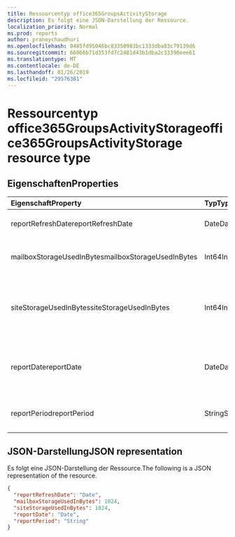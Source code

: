 ```yaml
---
title: Ressourcentyp office365GroupsActivityStorage
description: Es folgt eine JSON-Darstellung der Ressource.
localization_priority: Normal
ms.prod: reports
author: pranoychaudhuri
ms.openlocfilehash: 0485fd95046bc83350983bc1333dba83c79139d6
ms.sourcegitcommit: 66066b71d353fd7c2481d43b1dba2c33390eee61
ms.translationtype: MT
ms.contentlocale: de-DE
ms.lasthandoff: 01/26/2019
ms.locfileid: "29576381"
---
```

# <a name="office365groupsactivitystorage-resource-type"></a><span data-ttu-id="8495d-103">Ressourcentyp office365GroupsActivityStorage</span><span class="sxs-lookup"><span data-stu-id="8495d-103">office365GroupsActivityStorage resource type</span></span>

## <a name="properties"></a><span data-ttu-id="8495d-104">Eigenschaften</span><span class="sxs-lookup"><span data-stu-id="8495d-104">Properties</span></span>

| <span data-ttu-id="8495d-105">Eigenschaft</span><span class="sxs-lookup"><span data-stu-id="8495d-105">Property</span></span>                  | <span data-ttu-id="8495d-106">Typ</span><span class="sxs-lookup"><span data-stu-id="8495d-106">Type</span></span>   | <span data-ttu-id="8495d-107">Beschreibung</span><span class="sxs-lookup"><span data-stu-id="8495d-107">Description</span></span>                              |
| :------------------------ | :----- | ---------------------------------------- |
| <span data-ttu-id="8495d-108">reportRefreshDate</span><span class="sxs-lookup"><span data-stu-id="8495d-108">reportRefreshDate</span></span>         | <span data-ttu-id="8495d-109">Date</span><span class="sxs-lookup"><span data-stu-id="8495d-109">Date</span></span>   | <span data-ttu-id="8495d-110">Das aktuelle Datum des Inhalts.</span><span class="sxs-lookup"><span data-stu-id="8495d-110">The latest date of the content.</span></span>          |
| <span data-ttu-id="8495d-111">mailboxStorageUsedInBytes</span><span class="sxs-lookup"><span data-stu-id="8495d-111">mailboxStorageUsedInBytes</span></span> | <span data-ttu-id="8495d-112">Int64</span><span class="sxs-lookup"><span data-stu-id="8495d-112">Int64</span></span>  | <span data-ttu-id="8495d-113">Der Speicher, die in der Gruppenpostfach verwendet.</span><span class="sxs-lookup"><span data-stu-id="8495d-113">The storage used in group mailbox.</span></span>       |
| <span data-ttu-id="8495d-114">siteStorageUsedInBytes</span><span class="sxs-lookup"><span data-stu-id="8495d-114">siteStorageUsedInBytes</span></span>    | <span data-ttu-id="8495d-115">Int64</span><span class="sxs-lookup"><span data-stu-id="8495d-115">Int64</span></span>  | <span data-ttu-id="8495d-116">Der Speicher in SharePoint-Dokumentbibliothek verwendet wird.</span><span class="sxs-lookup"><span data-stu-id="8495d-116">The storage used in SharePoint document library.</span></span> |
| <span data-ttu-id="8495d-117">reportDate</span><span class="sxs-lookup"><span data-stu-id="8495d-117">reportDate</span></span>                | <span data-ttu-id="8495d-118">Date</span><span class="sxs-lookup"><span data-stu-id="8495d-118">Date</span></span>   | <span data-ttu-id="8495d-119">Das Datum Snapshot für Exchange und SharePoint verwendet Speicher.</span><span class="sxs-lookup"><span data-stu-id="8495d-119">The snapshot date for Exchange and SharePoint used storage.</span></span> |
| <span data-ttu-id="8495d-120">reportPeriod</span><span class="sxs-lookup"><span data-stu-id="8495d-120">reportPeriod</span></span>              | <span data-ttu-id="8495d-121">String</span><span class="sxs-lookup"><span data-stu-id="8495d-121">String</span></span> | <span data-ttu-id="8495d-122">Die Anzahl der Tage, die der Bericht wird behandelt.</span><span class="sxs-lookup"><span data-stu-id="8495d-122">The number of days the report covers.</span></span>    |

## <a name="json-representation"></a><span data-ttu-id="8495d-123">JSON-Darstellung</span><span class="sxs-lookup"><span data-stu-id="8495d-123">JSON representation</span></span>

<span data-ttu-id="8495d-124">Es folgt eine JSON-Darstellung der Ressource.</span><span class="sxs-lookup"><span data-stu-id="8495d-124">The following is a JSON representation of the resource.</span></span>

<!-- {
  "blockType": "resource",
  "@odata.type": "microsoft.graph.office365GroupsActivityStorage"
} -->

```json
{
  "reportRefreshDate": "Date", 
  "mailboxStorageUsedInBytes": 1024, 
  "siteStorageUsedInBytes": 1024, 
  "reportDate": "Date", 
  "reportPeriod": "String"
}
```
